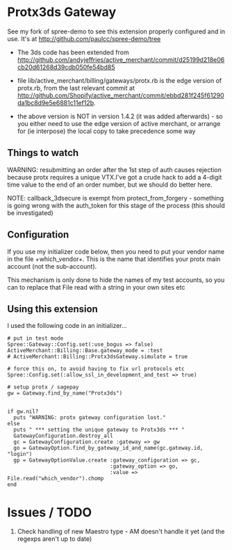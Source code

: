 # Protx3ds Gateway

See my fork of spree-demo to see this extension properly configured and in use. 
It's at http://github.com/paulcc/spree-demo/tree


* The 3ds code has been extended from http://github.com/andyjeffries/active_merchant/commit/d25199d218e06cb20d61268d39cdb050fe54bd85

* file lib/active_merchant/billing/gateways/protx.rb is the edge version of protx.rb, from the last relevant 
  commit at http://github.com/Shopify/active_merchant/commit/ebbd281f245f61290da1bc8d9e5e6881c11ef12b.
 
* the above version is NOT in version 1.4.2 (it was added afterwards) - so you either need to use the 
  edge version of active merchant, or arrange for (ie interpose) the local copy to take precedence some way


## Things to watch

WARNING: resubmitting an order after the 1st step of auth causes rejection because protx requires a unique VTX.I've got a crude hack to add a 4-digit time value to the end of an order number, but we should do better here.

NOTE: callback_3dsecure is exempt from protect_from_forgery - something is going wrong with the auth_token for this stage of the process (this should be investigated)


## Configuration

If you use my initializer code below, then you need to put your vendor name in the file +which_vendor+.
This is the name that identifies your protx main account (not the sub-account).

This mechanism is only done to hide the names of my test accounts, so you can to replace that File read with a string
in your own sites etc




## Using this extension

I used the following code in an initializer...

    # put in test mode
    Spree::Gateway::Config.set(:use_bogus => false)
    ActiveMerchant::Billing::Base.gateway_mode = :test
    # ActiveMerchant::Billing::Protx3dsGateway.simulate = true
    
    # force this on, to avoid having to fix url protocols etc
    Spree::Config.set(:allow_ssl_in_development_and_test => true)
    
    # setup protx / sagepay
    gw = Gateway.find_by_name("Protx3ds")
    
    
    if gw.nil? 
      puts "WARNING: protx gateway configuration lost."
    else
      puts " *** setting the unique gateway to Protx3ds *** "
      GatewayConfiguration.destroy_all
      gc = GatewayConfiguration.create :gateway => gw
      go = GatewayOption.find_by_gateway_id_and_name(gc.gateway.id, "login")
      gp = GatewayOptionValue.create :gateway_configuration => gc,
                                     :gateway_option => go,
                                     :value => File.read("which_vendor").chomp
    end



# Issues / TODO

  1. Check handling of new Maestro type - AM doesn't handle it yet (and the regexps aren't up to date)

